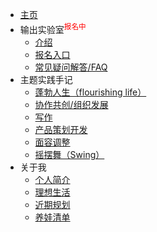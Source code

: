 


- [主页](home.md)
- 输出实验室<sup style="color:red;">报名中</sup>
  - [介绍](README.md)
  - [报名入口](signup.md)
  - [常见疑问解答/FAQ](faq.md)
- 主题实践手记
  - [蓬勃人生（flourishing life）]()    
  - [协作共创/组织发展]()
  - [写作]()
  - [产品策划开发]()
  - [面容调整]()   
  - [摇摆舞（Swing）](swing/)   
- 关于我
  - [个人简介](https://ishanshan.im/about/)
  - [理想生活](about/ideallife_ishanshan)
  - [近期规划](https://docs.qq.com/doc/DVWlSYW53c1dtanB4)
  - [养娃清单](family/hb_parenting)
